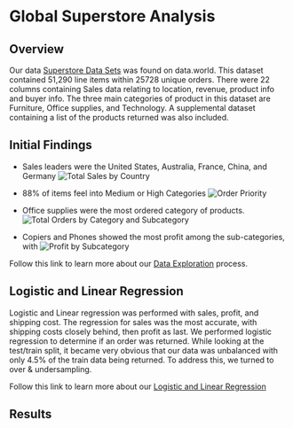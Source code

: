 # Global Superstore Analysis

## Overview
Our data [Superstore Data Sets](https://data.world/tableauhelp/superstore-data-sets) was found on data.world. This dataset contained 51,290 line items within 25728 unique orders. There were 22 columns containing Sales data relating to location, revenue, product info and buyer info. The three main categories of product in this dataset are Furniture, Office supplies, and Technology. A supplemental dataset containing a list of the products returned was also included.  

## Initial Findings
- Sales leaders were the United States, Australia, France, China, and Germany
![Total Sales by Country](https://user-images.githubusercontent.com/90434010/157577466-2bcbc3d2-b31d-4284-b762-b191f0e69009.png)

- 88% of items feel into Medium or High Categories
![Order Priority](https://user-images.githubusercontent.com/90434010/157577645-037af8a9-07a6-402e-8e1c-3fce50160eff.PNG)

- Office supplies were the most ordered category of products.
![Total Orders by Category and Subcategory](https://user-images.githubusercontent.com/90434010/157577800-be12f882-4c8c-45b4-8a6d-f45d8e436690.png)

- Copiers and Phones showed the most profit among the sub-categories, with 
![Profit by Subcategory](https://user-images.githubusercontent.com/90434010/157577709-1aa8d741-1aa9-4395-bee1-8818494b684f.png)

Follow this link to learn more about our [Data Exploration](https://github.com/rachael-meinders/superstore/blob/main/exploration/README_exploration.md) process.

## Logistic and Linear Regression
Logistic and Linear regression was performed with sales, profit, and shipping cost. The regression for sales was the most accurate, with shipping costs closely behind, then profit as last. We performed logistic regression to determine if an order was returned. While looking at the test/train split, it became very obvious that our data was unbalanced with only 4.5% of the train data being returned. To address this, we turned to over & undersampling.

Follow this link to learn more about our [Logistic and Linear Regression](https://github.com/rachael-meinders/superstore/blob/main/linear_logistic_regression/README_regression.md)

## Results
